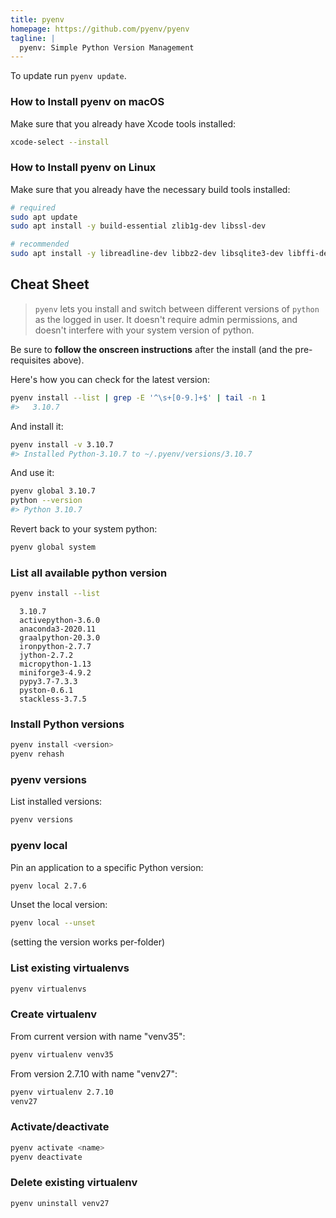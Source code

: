 ```yaml
---
title: pyenv
homepage: https://github.com/pyenv/pyenv
tagline: |
  pyenv: Simple Python Version Management
---
```


To update run `pyenv update`.

### How to Install pyenv on macOS

Make sure that you already have Xcode tools installed:

```sh
xcode-select --install
```

### How to Install pyenv on Linux

Make sure that you already have the necessary build tools installed:

```sh
# required
sudo apt update
sudo apt install -y build-essential zlib1g-dev libssl-dev

# recommended
sudo apt install -y libreadline-dev libbz2-dev libsqlite3-dev libffi-dev
```

## Cheat Sheet

> `pyenv` lets you install and switch between different versions of `python` as
> the logged in user. It doesn't require admin permissions, and doesn't
> interfere with your system version of python.

Be sure to **follow the onscreen instructions** after the install (and the
pre-requisites above).

Here's how you can check for the latest version:

```sh
pyenv install --list | grep -E '^\s+[0-9.]+$' | tail -n 1
#>   3.10.7
```

And install it:

```sh
pyenv install -v 3.10.7
#> Installed Python-3.10.7 to ~/.pyenv/versions/3.10.7
```

And use it:

```sh
pyenv global 3.10.7
python --version
#> Python 3.10.7
```

Revert back to your system python:

```sh
pyenv global system
```

### List all available python version

```sh
pyenv install --list
```

```text
  3.10.7
  activepython-3.6.0
  anaconda3-2020.11
  graalpython-20.3.0
  ironpython-2.7.7
  jython-2.7.2
  micropython-1.13
  miniforge3-4.9.2
  pypy3.7-7.3.3
  pyston-0.6.1
  stackless-3.7.5
```

### Install Python versions

```sh
pyenv install <version>
pyenv rehash
```

### pyenv versions

List installed versions:

```sh
pyenv versions
```

### pyenv local

Pin an application to a specific Python version:

```sh
pyenv local 2.7.6
```

Unset the local version:

```sh
pyenv local --unset
```

(setting the version works per-folder)

### List existing virtualenvs

```sh
pyenv virtualenvs
```

### Create virtualenv

From current version with name "venv35":

```sh
pyenv virtualenv venv35
```

From version 2.7.10 with name "venv27":

```sh
pyenv virtualenv 2.7.10
venv27
```

### Activate/deactivate

```sh
pyenv activate <name>
pyenv deactivate
```

### Delete existing virtualenv

```sh
pyenv uninstall venv27
```
